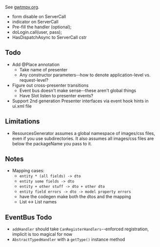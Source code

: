 
See [gwtmpv.org](http://www.gwtmpv.org).

* form disable on ServerCall
* indicator on ServerCall
* Pre-fill the handler (optional);
* doLogin.call(user, pass);
* HasDispatchAsync to ServerCall cstr

Todo
----

* Add @Place annotation
  * Take name of presenter
  * Any constructor parameters--how to denote application-level vs. request-level?
* Figure out cross-presenter transitions
  * Event bus doesn't make sense--these aren't global things
  * Have Slot listen to presenter events?
* Support 2nd generation Presenter interfaces via event hook hints in ui.xml file

Limitations
-----------

* ResourcesGenerator assumes a global namespace of images/css files, even if you use subdirectories. It also assumes all images/css files are below the packageName you pass to it.

Notes
-----

* Mapping cases:
  * `entity * (all fields) -> dto`
  * `entity some fields -> dto`
  * `entity + other stuff -> dto + other dto`
  * `entity field errors -> dto -> model property errors`
  * have the codegen make both the dtos and the mapping
  * List<Entity> <-> List<String> names

EventBus Todo
-------------

* `addHandler` should take `CanRegisterHandlers`--enforced registration, implicit is too magical for now
* `AbstractTypedHandler` with a `getType()` instance method


